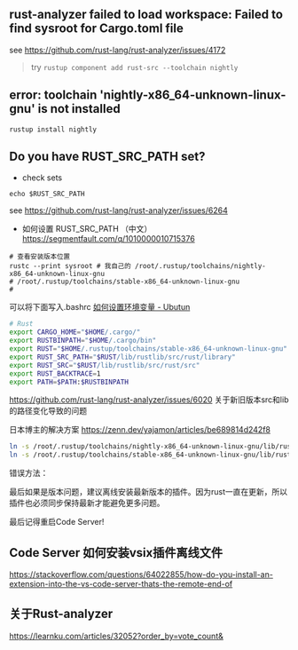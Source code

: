 
## rust-analyzer failed to load workspace: Failed to find sysroot for Cargo.toml file

see https://github.com/rust-lang/rust-analyzer/issues/4172

> try `rustup component add rust-src --toolchain nightly`

## error: toolchain 'nightly-x86_64-unknown-linux-gnu' is not installed

```shell
rustup install nightly
```

## Do you have RUST_SRC_PATH set?
- check sets
```shell
echo $RUST_SRC_PATH
```
see https://github.com/rust-lang/rust-analyzer/issues/6264
- 如何设置 RUST_SRC_PATH （中文）
https://segmentfault.com/q/1010000010715376
```shell
# 查看安装版本位置
rustc --print sysroot # 我自己的 /root/.rustup/toolchains/nightly-x86_64-unknown-linux-gnu
# /root/.rustup/toolchains/stable-x86_64-unknown-linux-gnu
# 
```

可以将下面写入.bashrc [如何设置环境变量 - Ubutun](https://blog.csdn.net/White_Idiot/article/details/78253004)
```bash
# Rust
export CARGO_HOME="$HOME/.cargo/"
export RUSTBINPATH="$HOME/.cargo/bin"
export RUST="$HOME/.rustup/toolchains/stable-x86_64-unknown-linux-gnu"
export RUST_SRC_PATH="$RUST/lib/rustlib/src/rust/library"
export RUST_SRC="$RUST/lib/rustlib/src/rust/src"
export RUST_BACKTRACE=1
export PATH=$PATH:$RUSTBINPATH
```
https://github.com/rust-lang/rust-analyzer/issues/6020 关于新旧版本src和lib的路径变化导致的问题

日本博主的解决方案
https://zenn.dev/yajamon/articles/be689814d242f8
```bash
ln -s /root/.rustup/toolchains/nightly-x86_64-unknown-linux-gnu/lib/rustlib/src/rust/library /root/.rustup/toolchains/nightly-x86_64-unknown-linux-gnu/lib/rustlib/src/rust/src
ln -s /root/.rustup/toolchains/stable-x86_64-unknown-linux-gnu/lib/rustlib/src/rust/library /root/.rustup/toolchains/stable-x86_64-unknown-linux-gnu/lib/rustlib/src/rust/src
```

错误方法：
<!-- 最后在插件里面 选择这个就可以解决插件不去自动寻找路径，但是依然存在问题。
Rust-analyzer › Cargo: No Sysroot
[ok] Internal config for debugging, disables loading of sysroot crates.  -->

最后如果是版本问题，建议离线安装最新版本的插件。因为rust一直在更新，所以插件也必须同步保持最新才能避免更多问题。

最后记得重启Code Server!

## Code Server 如何安装vsix插件离线文件
https://stackoverflow.com/questions/64022855/how-do-you-install-an-extension-into-the-vs-code-server-thats-the-remote-end-of

## 关于Rust-analyzer
https://learnku.com/articles/32052?order_by=vote_count&